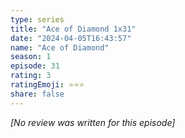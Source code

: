 ```yaml
---
type: series
title: "Ace of Diamond 1x31"
date: "2024-04-05T16:43:57"
name: "Ace of Diamond"
season: 1
episode: 31
rating: 3
ratingEmoji: ⭐️⭐️⭐️
share: false
---
```


*[No review was written for this episode]*
